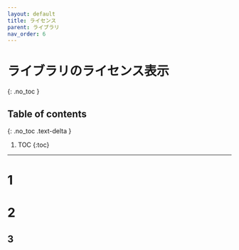 ```yaml
---
layout: default
title: ライセンス
parent: ライブラリ
nav_order: 6
---
```


# ライブラリのライセンス表示
{: .no_toc }

## Table of contents
{: .no_toc .text-delta }

1. TOC
{:toc}

---

# 1

# 2

## 3